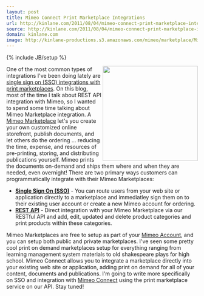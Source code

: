 ```yaml
---
layout: post
title: Mimeo Connect Print Marketplace Integrations
url: http://kinlane.com/2011/08/04/mimeo-connect-print-marketplace-integrations/
source: http://kinlane.com/2011/08/04/mimeo-connect-print-marketplace-integrations/
domain: kinlane.com
image: http://kinlane-productions.s3.amazonaws.com/mimeo/marketplace/Mimeo-Marketplace-Technology.png
---
```

{% include JB/setup %}

<p>
     <a href="http://www.mimeo.com/solutions/mimeo-marketplace.php"><img class="c1" src="http://kinlane-productions.s3.amazonaws.com/mimeo/marketplace/Mimeo-Marketplace-Technology.png" alt="" width="250" align="right" /></a> One of the most common types of integrations I've been doing lately are <a title="signle sign on (SSO) integrations with print marketplaces" href="../../marketplace-sso.php">single sign on (SSO) integrations with print marketplaces</a>. On this blog, most of the time I talk about REST API integration with Mimeo, so I wanted to spend some time talking about Mimeo Marketplace integration. A <a href="http://www.mimeo.com/solutions/mimeo-marketplace.php">Mimeo Marketplace</a> let's you create your own customized online storefront, publish documents, and let others do the ordering ... reducing the time, expense, and resources of pre-printing, storing, and distributing publications yourself. Mimeo prints the documents on-demand and ships them where and when they are needed, even overnight! There are two primary ways customers can programmatically integrate with their Mimeo Marketplaces:
</p>
<ul class="blue">
     <li>
          <strong><a title="Single Sign On" href="../../marketplace-sso.php">Single Sign On (SSO)</a></strong> - You can route users from your web site or application directly to a marketplace and immediatley sign them on to their existing user account or create a new Mimeo account for ordering.
     </li>
     <li>
          <strong><a title="REST API" href="../../documentation/service_detail.php?ID=2">REST API</a></strong> - Direct integration with your Mimeo Marketplace via our RESTful API and add, edit, updated and delete product categories and print products within these categories.
     </li>
</ul>
<p>
     Mimeo Marketplaces are free to setup as part of your <a title="Mimeo Account" href="https://my.mimeo.com/Login.aspx?ReturnUrl=%2f">Mimeo Account</a>, and you can setup both public and private marketplaces. I've seen some pretty cool print on demand marketplaces setup for everything ranging from learning management system materials to old shakespeare plays for high school. Mimeo Connect allows you to integrate a marketplace directly into your existing web site or application, adding print on demand for all of your content, documents and publications. I'm going to write more specifically on SSO and integration with <a title="Mimeo Connect" href="http://developer.mimeo.com">Mimeo Connect</a> using the print marketplace service on our API. Stay tuned!
</p>